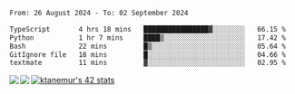 <!--START_SECTION:waka-->

```txt
From: 26 August 2024 - To: 02 September 2024

TypeScript       4 hrs 18 mins   ████████████████▓░░░░░░░░   66.15 %
Python           1 hr 7 mins     ████▒░░░░░░░░░░░░░░░░░░░░   17.42 %
Bash             22 mins         █▒░░░░░░░░░░░░░░░░░░░░░░░   05.64 %
GitIgnore file   18 mins         █░░░░░░░░░░░░░░░░░░░░░░░░   04.66 %
textmate         11 mins         ▓░░░░░░░░░░░░░░░░░░░░░░░░   02.95 %
```

<!--END_SECTION:waka-->
<a href="https://github.com/anuraghazra/github-readme-stats">
  <img align="left" src="https://github-readme-stats.vercel.app/api?username=Tanesan&count_private=true&show_icons=true" />
<img align="left" src="https://github-readme-stats.vercel.app/api/top-langs/?username=Tanesan" />
</a>

[![ktanemur's 42 stats](https://badge42.vercel.app/api/v2/cl1wslf6s002109l771rng2w8/stats?cursusId=21&coalitionId=62)](https://github.com/JaeSeoKim/badge42)
